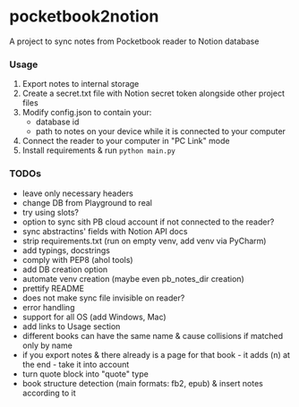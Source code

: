 # pocketbook2notion
A project to sync notes from Pocketbook reader to Notion database

### Usage
1. Export notes to internal storage
2. Create a secret.txt file with Notion secret token alongside other project files
3. Modify config.json to contain your:
   * database id
   * path to notes on your device while it is connected to your computer
4. Connect the reader to your computer in "PC Link" mode
5. Install requirements & run `python main.py`

### TODOs
* leave only necessary headers
* change DB from Playground to real
* try using slots?
* option to sync sith PB cloud account if not connected to the reader?
* sync abstractins' fields with Notion API docs
* strip requirements.txt (run on empty venv, add venv via PyCharm)
* add typings, docstrings
* comply with PEP8 (ahol tools)
* add DB creation option
* automate venv creation (maybe even pb_notes_dir creation)
* prettify README
* does not make sync file invisible on reader?
* error handling
* support for all OS (add Windows, Mac)
* add links to Usage section
* different books can have the same name & cause collisions if matched only by name
* if you export notes & there already is a page for that book - it adds (n) at the end - take it into account
* turn quote block into "quote" type
* book structure detection (main formats: fb2, epub) & insert notes according to it